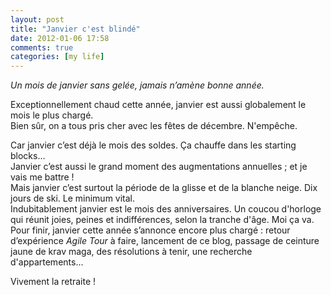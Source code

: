 ```yaml
---
layout: post
title: "Janvier c'est blindé"
date: 2012-01-06 17:58
comments: true
categories: [my life]
---
```

_Un mois de janvier sans gelée, jamais n’amène bonne année._

Exceptionnellement chaud cette année, janvier est aussi globalement le mois le plus chargé.  
Bien sûr, on a tous pris cher avec les fêtes de décembre. N'empêche.  
  
Car janvier c’est déjà le mois des soldes. Ça chauffe dans les starting blocks...  
Janvier c’est aussi le grand moment des augmentations annuelles ; et je vais me battre !  
Mais janvier c’est surtout la période de la glisse et de la blanche neige. Dix jours de ski. Le minimum vital.  
Indubitablement janvier est le mois des anniversaires. Un coucou d'horloge qui réunit joies, peines et indifférences, selon la tranche d'âge. Moi ça va.  
Pour finir, janvier cette année s’annonce encore plus chargé : retour d’expérience _Agile Tour_ à faire, lancement de ce blog, passage de ceinture jaune de krav maga, des résolutions à tenir, une recherche d'appartements...  
  
Vivement la retraite !
